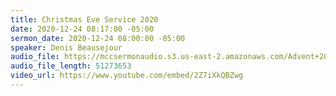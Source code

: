 ```yaml
---
title: Christmas Eve Service 2020
date: 2020-12-24 08:17:00 -05:00
sermon_date: 2020-12-24 08:00:00 -05:00
speaker: Denis Beausejour
audio_file: https://mccsermonaudio.s3.us-east-2.amazonaws.com/Advent+2020+Promise+of+Hope/Christmas+Eve.mp3
audio_file_length: 51273653
video_url: https://www.youtube.com/embed/2Z7iXkQBZwg
---
```


